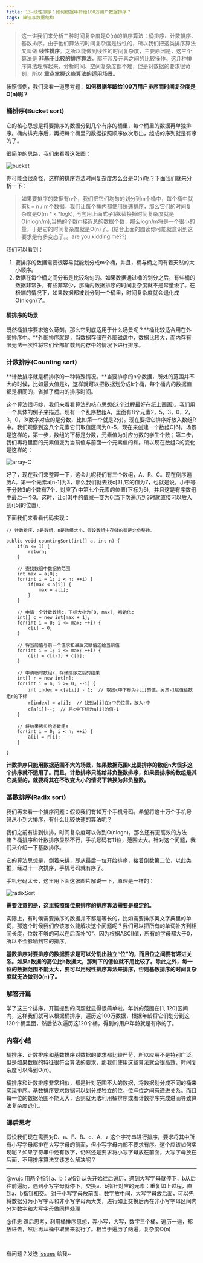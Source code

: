 ```yaml
---
title: 13-线性排序：如何根据年龄给100万用户数据排序？
tags: 算法与数据结构
---
```


> 这一讲我们来分析三种时间复杂度是O(n)的排序算法：桶排序、计数排序、基数排序。由于他们算法的时间复杂度是线性的，所以我们把这类排序算法又叫做 **线性排序**。之所以能做到线性的时间复杂度，主要原因是，这三个算法是 **非基于比较的排序算法**，都不涉及元素之间的比较操作。这几种排序算法理解起来、分析时间、空间复杂度都不难，但是对数据的要求很苛刻，所以 **重点掌握这些算法的适用场景。**

按照惯例，我们来看一道思考题：**如何根据年龄给100万用户排序而时间复杂度是O(n)呢？**

### 桶排序(Bucket sort)

它的核心思想是将要排序的数据分到几个有序的桶里，每个桶里的数据再单独排序。桶内排完序后，再把每个桶里的数据按照顺序依次取出，组成的序列就是有序的了。

很简单的思路，我们来看看这张图：

![bucket](/images/bucket.png)

你可能会很奇怪，这样的排序方法时间复杂度怎么会是O(n)呢？下面我们就来分析一下：
> 如果要排序的数据有n个，我们把它们均匀的划分到m个桶中，每个桶中就有k = n / m个数据。我们让每个桶内都使用快速排序，那么它们的时间复杂度是O(m * k *logk), 再套用上面式子将k替换掉时间复杂度就是O(nlogn/m),当桶的个数m接近总的数据个数，那么logn/m将是一个很小的量，于是它的时间复杂度就是O(n)了。(结合上面的图读你可能就意识到这要求是有多变态了。。are you kidding me??)

我们可以看到：
1. 要排序的数据需要很容易就能划分成m个桶，并且，桶与桶之间有着天然的大小顺序。
2. 数据在每个桶之间分布是比较均匀的。如果数据通过桶的划分之后，有些桶的数据非常多，有些非常少，那桶内数据排序的时间复杂度就不是常量级了。在极端的情况下，如果数据都被划分到一个桶里，时间复杂度就会退化成O(nlogn)了。

#### 桶排序的场景

既然桶排序要求这么苛刻，那么它到底适用于什么场景呢？**桶比较适合用在外部排序中。**外部排序就是，当数据存储在外部磁盘中，数据比较大，而内存有限无法一次性将它们全部加载到内存中的情况下进行排序。

### 计数排序(Counting sort)

**计数排序就是桶排序的一种特殊情况。**当要排序的n个数据，所处的范围并不大的时候，比如最大值是k，这样就可以把数据划分成k个桶，每个桶内的数据值都是相同的，省掉了桶内的排序时间。

这个算法很巧妙，我们来看看算法的核心思想(这个过程最好在纸上画画)。我们用一个具体的例子来描述。现有一个乱序数组A，里面有8个元素2，5，3，0，2，3，0，3(数字对应的是分数，比如第一个就是2分)。现在要把它排序好放入数组R中。我们观察到这八个元素它们取值区间为0~5，现在来创建一个数组C[6]。场景是这样的，第一步，数组的下标是分数，元素值为对应分数的学生个数；第二步，我们再将里面的元素值变为当前值与前面一个元素值的和。所以现在数组C的变化是这样的：

![array-C](/images/array-C.png)

好了，现在我们来整理一下，这会儿呢我们有三个数组，A、R、C。现在倒序遍历A。第一个元素a[n-1]为3，那么我们就去找c[3],它的值为7，也就是说，小于等于分数3的个数有7个，对应了r中第七个元素的位置(下标为6)，并且这是有序数组中最后一个3。这时，让c[3]中的值减一变为6(当下次遍历到3时就直接可以放入到r[5]的位置)。

下面我们来看看代码实现：

```
// 计数排序，a是数组，n是数组大小，假设数组中存储的都是非负整数。

public void countingSort(int[] a, int n) {
    if(n <= 1) {
        return;
    }
    
    // 查找数组中数据的范围
    int max = a[0];
    for(int i = 1; i < n; ++i) {
        if(max < a[i]) {
            max = a[i];
        }
    }
    
    // 申请一个计数数组c，下标大小为[0, max], 初始化c
    int[] c = new int[max + 1];
    for(int i = 0; i <= max; ++i) {
        c[i] = 0;
    }
    
    // 将当前值与前一个值求和最后又赋值还给当前值
    for(int i = 1; i <= max; ++i) {
        c[i] = c[i-1] + c[i];
    }
    
    // 申请临时数组r，存储排序之后的结果
    int[] r = new int[n];
    for(int i = n; i >= 0; --i) {
        int index = c[a[i]] - 1;  // 取出c中下标为a[i]的值，另其-1赋值给数组r的下标
        r[index] = a[i];  // 找到a[i]在r中的位置，放入r中
        c[a[i]]--;  // 将c中下标为a[i]的值-1
    }
    
    // 将结果拷贝给还数组a
    for(int i = 0; i < n; ++i) {
        a[i] = r[i];
    }
    
}
```

**计数排序只能用数据范围不大的场景，如果数据范围k比要排序的数组n大很多这个排序就不适用了。而且，计数排序只能给非负整数排序，如果要排序的数组是其它类型的，就要将其在不改变大小的情况下转换为非负整数。**

### 基数排序(Radix sort)

我们再来看一个排序问题：假设我们有10万个手机号码，希望将这十万个手机号码从小到大排序，有什么比较快速的算法呢？

我们之前有讲到快排，时间复杂度可以做到O(nlogn)，那么还有更高效的方法嘛？桶排序和计数排序显然不行，手机号码有11位，范围太大。针对这个问题，我们来介绍一下基数排序。

它的算法思想是，倒着来排，即从最后一位开始排序，接着倒数第二位，以此类推，经过十一次排序，手机号码就有序了。

手机号码太长，这里用下面这张图片解说一下，原理是一样的：

![radixSort](/images/radixSort.png)

**需要注意的是，这里按照每位来排序的排序算法需要是稳定的。**

实际上，有时候需要排序的数据并不都是等长的，比如需要排序英文字典里的单词，那这个时候我们应该怎么能解决这个问题呢？我们可以把所有的单词补齐到相同长度，位数不够的可以在后面补“0”。因为根据ASCII值，所有的字母都大于0，所以不会影响到它的排序。

**基数排序对要排序的数据要求是可以分割出独立“位”的，而且位之间要有递进关系。如果a数据的高位比b数据大，那剩下的低位就不用比较了。除此之外，每一位的数据范围不能太大，要可以用线性排序算法来排序，否则基数排序的时间复杂度就无法做到O(n)了。**

### 解答开篇

学了这三个排序，开篇提到的问题就显得很简单啦。年龄的范围在[1, 120]区间内，这样我们就可以根据桶排序，遍历这100万数据，根据年龄将它们划分到这120个桶里面，然后依次遍历这120个桶，得到的用户年龄就是有序的了。

### 内容小结

桶排序、计数排序和基数排序对数据的要求都比较严苛，所以应用不是特别广泛。但是如果数据的特征很符合算法的要求，那我们使用这些算法就会很高效，时间复杂度可以降到O(n)。

桶排序和计数排序非常相似，都是针对范围不大的数据，将数据划分成不同的桶来实现排序。基数排序要求数据可以划分成独立的位，位与位之间有递进关系。而且每一位的数据范围不能太大，否则就无法利用桶排序或者计数排序完成进而导致算法复杂度退化。

### 课后思考

假设我们现在需要对D、a、F、B、c、A、z 这个字符串进行排序，要求将其中所有小写字母都排在大写字母的前面，但小写字母内部不要求有序。这个应该如何实现呢？如果字符串中还有数字，仍然还是要求将小写字母放在前面，大写字母放在后面，不用排序算法又该怎么解决呢？

---
@wujc
用两个指针a、b：a指针从头开始往后遍历，遇到大写字母就停下，b从后往前遍历，遇到小写字母就停下，交换a、b指针对应的元素；重复如上过程，直到a、b指针相交。
对于小写字母放前面，数字放中间，大写字母放后面，可以先将数据分为小写字母和非小写字母两大类，进行如上交换后再在非小写字母区间内分为数字和大写字母做同样处理

@伟忠
课后思考，利用桶排序思想，弄小写，大写，数字三个桶，遍历一遍，都放进去，然后再从桶中取出来就行了。相当于遍历了两遍，复杂度O(n)



<br>

有问题？发送 [issues](http://syt-honey.github.io/about/) 给我~
